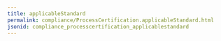 ```yaml
---
title: applicableStandard
permalink: compliance/ProcessCertification.applicableStandard.html
jsonid: compliance_processcertification_applicablestandard
---
```

